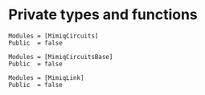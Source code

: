 # Private types and functions

```@autodocs
Modules = [MimiqCircuits]
Public  = false
```

```@autodocs
Modules = [MimiqCircuitsBase]
Public  = false
```

```@autodocs
Modules = [MimiqLink]
Public  = false
```
